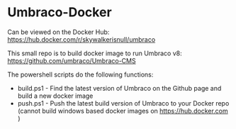 # Umbraco-Docker

Can be viewed on the Docker Hub: https://hub.docker.com/r/skywalkerisnull/umbraco

This small repo is to build docker image to run Umbraco v8: https://github.com/umbraco/Umbraco-CMS

The powershell scripts do the following functions:

* build.ps1 - Find the latest version of Umbraco on the Github page and build a new docker image
* push.ps1 - Push the latest build version of Umbraco to your Docker repo (cannot build windows based docker images on https://hub.docker.com )
